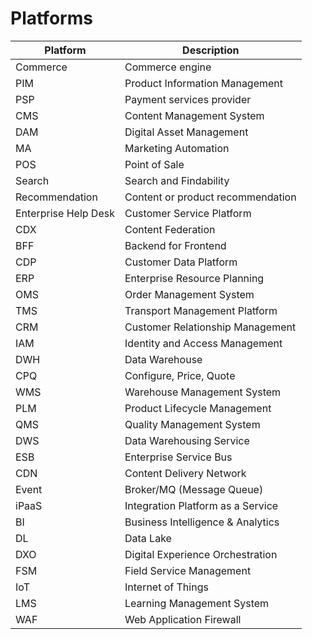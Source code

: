 
# Platforms

| Platform   | Description                           |
|------------|---------------------------------------|
| Commerce   | Commerce engine                       |
| PIM        | Product Information Management        |
| PSP        | Payment services provider             |
| CMS        | Content Management System             |
| DAM        | Digital Asset Management              |
| MA         | Marketing Automation                  |
| POS        | Point of Sale                         |
| Search     | Search and Findability                |
| Recommendation     | Content or product recommendation                       |
| Enterprise Help Desk   | Customer Service Platform |
| CDX        | Content Federation                    |
| BFF        | Backend for Frontend                  |
| CDP        | Customer Data Platform                |
| ERP        | Enterprise Resource Planning          |
| OMS        | Order Management System               |
| TMS        | Transport Management Platform         |
| CRM        | Customer Relationship Management      |
| IAM        | Identity and Access Management        |
| DWH        | Data Warehouse                        |
| CPQ        | Configure, Price, Quote               |
| WMS        | Warehouse Management System           |
| PLM        | Product Lifecycle Management          |
| QMS        | Quality Management System             |
| DWS        | Data Warehousing Service              |
| ESB        | Enterprise Service Bus                |
| CDN        | Content Delivery Network              |
| Event      | Broker/MQ (Message Queue)             |
| iPaaS      | Integration Platform as a Service     |
| BI         | Business Intelligence & Analytics     |
| DL         | Data Lake                             |
| DXO        | Digital Experience Orchestration      |
| FSM        | Field Service Management              |
| IoT        | Internet of Things                    |
| LMS        | Learning Management System            |
| WAF        | Web Application Firewall              |
